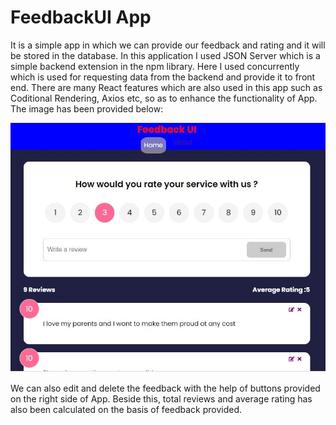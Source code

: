 # FeedbackUI App
 It is a simple app in which we can provide our feedback and rating and it will be stored in the database. In this application I used JSON Server which is a simple backend extension in the npm library. Here I used concurrently which is used for requesting data from the backend and provide it to front end.
          There are many React features which are also used in this app such as Coditional Rendering, Axios etc, so as to enhance the functionality of App. The image has been provided below:  

![Alt text](FeedbackUI.JPG)  

We can also edit and delete the feedback with the help of buttons provided on the right side of App. Beside this, total reviews and average 
rating has also been calculated on the basis of feedback provided.  
